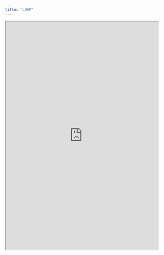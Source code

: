 ```yaml
---
title: "LDAP"
---
```



<iframe height="750" width="100%" src="https://ewelton.github.io/ktest/wiki.html#LDAP"></iframe>
